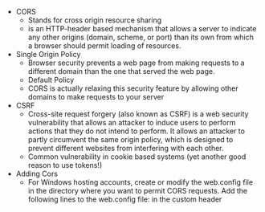 * CORS
    * Stands for cross origin resource sharing 
    * is an HTTP-header based mechanism that allows a server to indicate any other origins (domain, scheme, or port) than its own from which a browser should permit loading of resources.
* Single Origin Policy
    * Browser security prevents a web page from making requests to a different domain than the one that served the web page. 
    * Default Policy
    *  CORS is actually relaxing this security feature by allowing other domains to make requests to your server
* CSRF
    * Cross-site request forgery (also known as CSRF) is a web security vulnerability that allows an attacker to induce users to perform actions that they do not intend to perform. It allows an attacker to partly circumvent the same origin policy, which is designed to prevent different websites from interfering with each other. 
    * Common vulnerability in cookie based systems (yet another good reason to use tokens!)
* Adding Cors 
    * For Windows hosting accounts, create or modify the web.config file in the directory where you want to permit CORS requests. Add the following lines to the web.config file: in the custom header